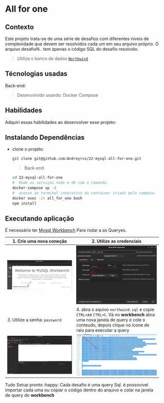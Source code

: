 # All for one

## Contexto

Este projeto trata-se de uma série de desafios com diferentes níveis de complexidade que devem ser resolvidos cada um em seu arquivo próprio. O arquivo desafioN.. tem apenas o código SQL do desafio resolvido.

> Utiliza o banco de dados [`Northwind`](northwind.sql)

## Técnologias usadas

Back-end:
> Desenvolvido usando: Docker Compose

## Habilidades

Adquiri essas habilidades ao desenvolver esse projeto:

## Instalando Dependências

- clone o projeto:

  ```bash
  git clone git@github.com:Andreyrvs/22-mysql-all-for-one.git
  ```

  > Back-end

  ```bash
  cd 22-mysql-all-for-one
  #  Rode os serviços node e db com o comando.
  docker-compose up -d
  #  acesso ao terminal interativo do container criado pelo compose.
  docker exec -it all_for_one bash
  npm install
  ```

## Executando aplicação

É necessário ter [Mysql Workbench](https://www.mysql.com/products/workbench/) Para rodar a as Queryes.

| 1. Crie uma nova coneção | 2. Utilize as credenciais |
| ----------- | ----------- |
| ![New Connection](./aplicacao-01.png) | ![Setup Connection](./aplicacao-02.png) |
| 3. Utilize a senha: `password`  | 4. abra o aquivo `northwind.sql` e copie `CTRL+A`e `CTRL+C`. Vá no **workbench** abra uma nova janela de query e cole o conteudo, depois clique no ícone de raio para executar a query|
| ![Conect To Mysql Server](./aplicacao-03.png) | ![Home](./aplicacao-04.png) |

Tudo Setup pronto :happy:
Cada desafio é uma query Sql. é possovivel importar cada uma ou copiar o código dentro do arquivo e colar na janela de query do **workbench**
